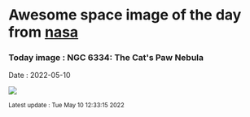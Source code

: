 
# Awesome space image of the day from [nasa](https://api.nasa.gov/)

### Today image : NGC 6334: The Cat's Paw Nebula

Date : 2022-05-10


![](https://apod.nasa.gov/apod/image/2205/CatsPaw_Bemmerl_960.jpg)

<small>Latest update : Tue May 10 12:33:15 2022</small>


